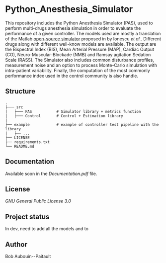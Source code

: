 # Python_Anesthesia_Simulator

This repository includes the Python Anesthesia Simulator (PAS), used to perform multi-drugs anesthesia simulation in order to evaluate the performance of a given controller. The models used are mostly a translation of the Matlab [open-source simulator](https://fr.mathworks.com/matlabcentral/fileexchange/85208-open-source-patient-simulator) proposed in  by Ionescu _et al._. Different drugs along with different well-know models are available. The output are the Bispectral Index (BIS), Mean Arterial Pressure (MAP), Cardiac Output (CO), Neuro-Muscular-Blockade (NMB) and Ramsay agitation Sedation Scale (RASS). The Simulator also includes common disturbance profiles, measurement noise and an option to process Monte-Carlo simulation with intra-patient variability. Finally, the computation of the most commonly performance index used in the control community is also handle.

## Structure 

    .
    ├─── src
    |   ├─── PAS           # Simulator library + metrics function
    |   ├─── Control       # Control + Estimation library
    |
    ├── example            # example of controller test pipeline with the library 
    |   ├── ...
    ├── LICENSE
    ├── requirements.txt
    └── README.md


## Documentation
Available soon in the _Documentation.pdf_ file.

## License

_GNU General Public License 3.0_

## Project status
In dev, need to add all the models and to 

## Author
Bob Aubouin--Paitault
